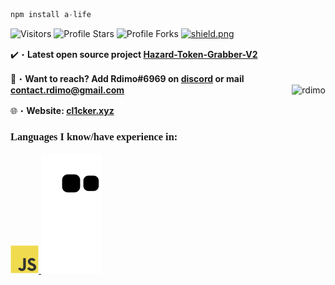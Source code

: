 <a href="https://cl1cker.xyz/" target="_blank"> </a>
```js
npm install a-life
```

<img src="https://komarev.com/ghpvc/?username=cl1ckerr&label=Profile%20Views&color=008042&style=flat&label=Visitors" alt="Visitors"></a>
<img src="https://img.shields.io/badge/dynamic/json?&label=Total%20Stars&color=008042&style=flat&style=for-the-badge&query=%24.stars&url=https://api.github-star-counter.workers.dev/user/Cl1ckerr" alt="Profile Stars"></a>
<img src="https://img.shields.io/badge/dynamic/json?&label=Total%20Forks&color=008042&style=flat&style=for-the-badge&query=%24.forks&url=https://api.github-star-counter.workers.dev/user/Cl1ckerr" alt="Profile Forks"></a>
<a href="https://cl1cker.xyz/" target="_blank"> <img src="https://discordapp.com/api/guilds/864857288584724500/widget.png?style=shield" alt="shield.png"></a>

✔️・**Latest open source project [Hazard-Token-Grabber-V2](https://github.com/Rdimo/Hazard-Token-Grabber-V2)**

📩・**Want to reach? Add Rdimo#6969 on [discord](https://discord.gg/PFCAf5JaeG) or mail contact.rdimo@gmail.com**
</a><img align="right" src="https://github-readme-stats.vercel.app/api/top-langs?username=cl1ckerr&show_icons=true&locale=en&layout=compact" alt="rdimo" /> </p>
🌐・**Website: [cl1cker.xyz](https://cl1cker.xyz)**
<h3 style="font-family:verdana" align="left">Languages I know/have experience in:</h3>
<p align="left"> <a href="https://developer.mozilla.org/en-US/docs/Web/JavaScript" target="_blank"> <img src="https://raw.githubusercontent.com/devicons/devicon/master/icons/javascript/javascript-original.svg" alt="javascript" width="45" height="45"/> </a> </a> <a href="https://www.w3schools.com/cs/" target="_blank"> <a href="https://www.w3schools.com/html/" target="_blank"></a>
<a href="https://rdimo.github.io/CheatAway" target="_blank"><img src="https://github.com/rafaballerini/rafaballerini/blob/output/github-contribution-grid-snake.svg" alt="sneke"></a>
